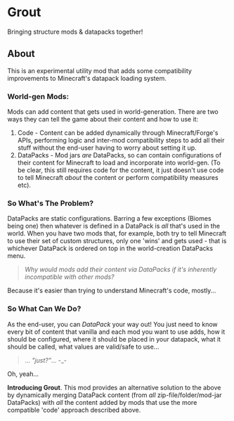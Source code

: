 # Grout
Bringing structure mods & datapacks together!

## About
This is an experimental utility mod that adds some compatibility improvements to Minecraft's datapack loading system.

### World-gen Mods:
Mods can add content that gets used in world-generation. There are two ways they can tell the game about their content
and how to use it:
1. Code - Content can be added dynamically through Minecraft/Forge's APIs, performing logic and inter-mod compatibility
   steps to add all their stuff without the end-user having to worry about setting it up.
2. DataPacks - Mod jars _are_ DataPacks, so can contain configurations of their content for Minecraft to load and
   incorporate into world-gen. (To be clear, this still requires code for the content, it just doesn't use code to
   tell Minecraft _about_ the content or perform compatibility measures etc).

### So What's The Problem?
DataPacks are static configurations. Barring a few exceptions (Biomes being one) then whatever is defined in a DataPack
is _all_ that's used in the world. When you have two mods that, for example, both try to tell Minecraft to use their
set of custom structures, only one 'wins' and gets used - that is whichever DataPack is ordered on top in the
world-creation DataPacks menu.

> _Why would mods add their content via DataPacks if it's inherently incompatible with other mods?_

Because it's easier than trying to understand Minecraft's code, mostly...

### So What Can We Do?
As the end-user, you can _DataPack_ your way out! You just need to know every bit of content that vanilla and each mod
you want to use adds, how it should be configured, where it should be placed in your datapack, what it should be called,
what values are valid/safe to use...

> ... _"just?"_... -_-

Oh, yeah...

**Introducing Grout**. This mod provides an alternative solution to the above by dynamically merging DataPack content
(from _all_ zip-file/folder/mod-jar DataPacks) with _all_ the content added by mods that use the more compatible 'code'
approach described above.
